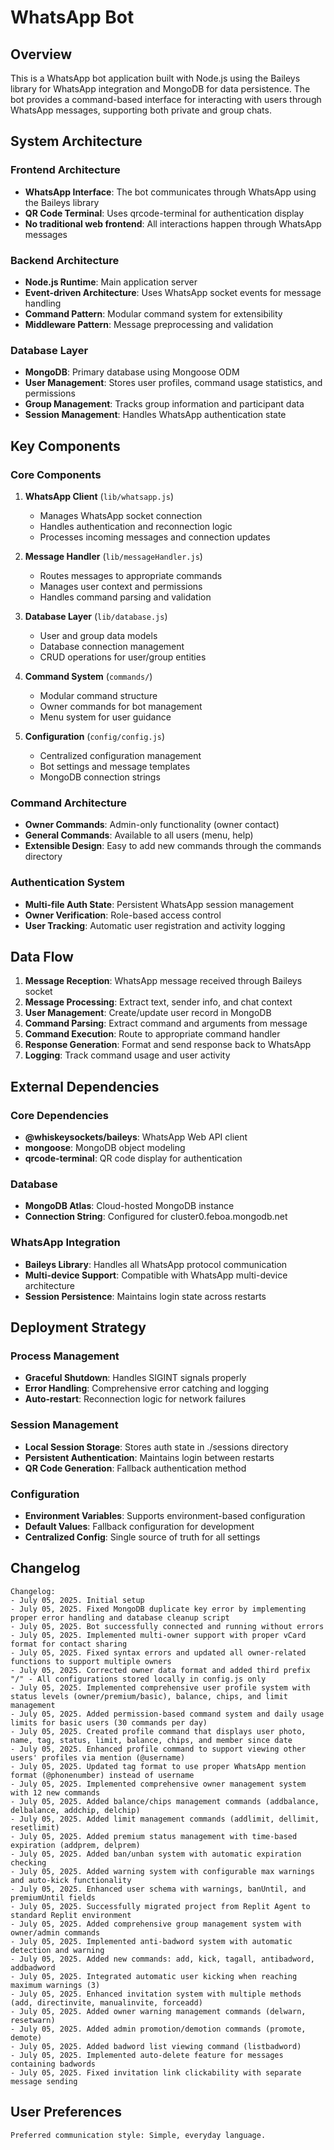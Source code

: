 # WhatsApp Bot

## Overview

This is a WhatsApp bot application built with Node.js using the Baileys library for WhatsApp integration and MongoDB for data persistence. The bot provides a command-based interface for interacting with users through WhatsApp messages, supporting both private and group chats.

## System Architecture

### Frontend Architecture
- **WhatsApp Interface**: The bot communicates through WhatsApp using the Baileys library
- **QR Code Terminal**: Uses qrcode-terminal for authentication display
- **No traditional web frontend**: All interactions happen through WhatsApp messages

### Backend Architecture
- **Node.js Runtime**: Main application server
- **Event-driven Architecture**: Uses WhatsApp socket events for message handling
- **Command Pattern**: Modular command system for extensibility
- **Middleware Pattern**: Message preprocessing and validation

### Database Layer
- **MongoDB**: Primary database using Mongoose ODM
- **User Management**: Stores user profiles, command usage statistics, and permissions
- **Group Management**: Tracks group information and participant data
- **Session Management**: Handles WhatsApp authentication state

## Key Components

### Core Components
1. **WhatsApp Client** (`lib/whatsapp.js`)
   - Manages WhatsApp socket connection
   - Handles authentication and reconnection logic
   - Processes incoming messages and connection updates

2. **Message Handler** (`lib/messageHandler.js`)
   - Routes messages to appropriate commands
   - Manages user context and permissions
   - Handles command parsing and validation

3. **Database Layer** (`lib/database.js`)
   - User and group data models
   - Database connection management
   - CRUD operations for user/group entities

4. **Command System** (`commands/`)
   - Modular command structure
   - Owner commands for bot management
   - Menu system for user guidance

5. **Configuration** (`config/config.js`)
   - Centralized configuration management
   - Bot settings and message templates
   - MongoDB connection strings

### Command Architecture
- **Owner Commands**: Admin-only functionality (owner contact)
- **General Commands**: Available to all users (menu, help)
- **Extensible Design**: Easy to add new commands through the commands directory

### Authentication System
- **Multi-file Auth State**: Persistent WhatsApp session management
- **Owner Verification**: Role-based access control
- **User Tracking**: Automatic user registration and activity logging

## Data Flow

1. **Message Reception**: WhatsApp message received through Baileys socket
2. **Message Processing**: Extract text, sender info, and chat context
3. **User Management**: Create/update user record in MongoDB
4. **Command Parsing**: Extract command and arguments from message
5. **Command Execution**: Route to appropriate command handler
6. **Response Generation**: Format and send response back to WhatsApp
7. **Logging**: Track command usage and user activity

## External Dependencies

### Core Dependencies
- **@whiskeysockets/baileys**: WhatsApp Web API client
- **mongoose**: MongoDB object modeling
- **qrcode-terminal**: QR code display for authentication

### Database
- **MongoDB Atlas**: Cloud-hosted MongoDB instance
- **Connection String**: Configured for cluster0.feboa.mongodb.net

### WhatsApp Integration
- **Baileys Library**: Handles all WhatsApp protocol communication
- **Multi-device Support**: Compatible with WhatsApp multi-device architecture
- **Session Persistence**: Maintains login state across restarts

## Deployment Strategy

### Process Management
- **Graceful Shutdown**: Handles SIGINT signals properly
- **Error Handling**: Comprehensive error catching and logging
- **Auto-restart**: Reconnection logic for network failures

### Session Management
- **Local Session Storage**: Stores auth state in ./sessions directory
- **Persistent Authentication**: Maintains login between restarts
- **QR Code Generation**: Fallback authentication method

### Configuration
- **Environment Variables**: Supports environment-based configuration
- **Default Values**: Fallback configuration for development
- **Centralized Config**: Single source of truth for all settings

## Changelog

```
Changelog:
- July 05, 2025. Initial setup
- July 05, 2025. Fixed MongoDB duplicate key error by implementing proper error handling and database cleanup script
- July 05, 2025. Bot successfully connected and running without errors
- July 05, 2025. Implemented multi-owner support with proper vCard format for contact sharing
- July 05, 2025. Fixed syntax errors and updated all owner-related functions to support multiple owners
- July 05, 2025. Corrected owner data format and added third prefix "/" - All configurations stored locally in config.js only
- July 05, 2025. Implemented comprehensive user profile system with status levels (owner/premium/basic), balance, chips, and limit management
- July 05, 2025. Added permission-based command system and daily usage limits for basic users (30 commands per day)
- July 05, 2025. Created profile command that displays user photo, name, tag, status, limit, balance, chips, and member since date
- July 05, 2025. Enhanced profile command to support viewing other users' profiles via mention (@username)
- July 05, 2025. Updated tag format to use proper WhatsApp mention format (@phonenumber) instead of username
- July 05, 2025. Implemented comprehensive owner management system with 12 new commands
- July 05, 2025. Added balance/chips management commands (addbalance, delbalance, addchip, delchip)
- July 05, 2025. Added limit management commands (addlimit, dellimit, resetlimit)
- July 05, 2025. Added premium status management with time-based expiration (addprem, delprem)
- July 05, 2025. Added ban/unban system with automatic expiration checking
- July 05, 2025. Added warning system with configurable max warnings and auto-kick functionality
- July 05, 2025. Enhanced user schema with warnings, banUntil, and premiumUntil fields
- July 05, 2025. Successfully migrated project from Replit Agent to standard Replit environment
- July 05, 2025. Added comprehensive group management system with owner/admin commands
- July 05, 2025. Implemented anti-badword system with automatic detection and warning
- July 05, 2025. Added new commands: add, kick, tagall, antibadword, addbadword
- July 05, 2025. Integrated automatic user kicking when reaching maximum warnings (3)
- July 05, 2025. Enhanced invitation system with multiple methods (add, directinvite, manualinvite, forceadd)
- July 05, 2025. Added owner warning management commands (delwarn, resetwarn)
- July 05, 2025. Added admin promotion/demotion commands (promote, demote)
- July 05, 2025. Added badword list viewing command (listbadword)
- July 05, 2025. Implemented auto-delete feature for messages containing badwords
- July 05, 2025. Fixed invitation link clickability with separate message sending
```

## User Preferences

```
Preferred communication style: Simple, everyday language.
```